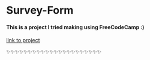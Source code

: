 # Survey-Form
#### This is a project I tried making using FreeCodeCamp :)
[link to project](https://vedamruta.github.io/Survey-Form/)

✨✨✨✨✨✨✨✨✨✨✨✨✨✨✨✨✨✨✨✨✨✨
